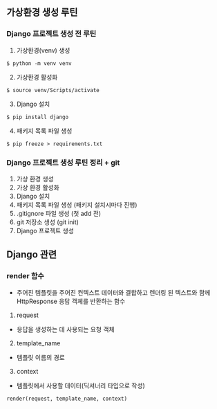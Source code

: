 ## 가상환경 생성 루틴
### Django 프로젝트 생성 전 루틴
1. 가상환경(venv) 생성
~~~
$ python -m venv venv
~~~

2. 가상환경 활성화
~~~
$ source venv/Scripts/activate
~~~

3. Django 설치
~~~
$ pip install django
~~~

4. 패키지 목록 파일 생성
~~~
$ pip freeze > requirements.txt
~~~

### Django 프로젝트 생성 루틴 정리 + git
1. 가상 환경 생성
2. 가상 환경 활성화
3. Django 설치
4. 패키지 목록 파일 생성 (패키지 설치시마다 진행)
5. .gitignore 파일 생성 (첫 add 전)
6. git 저장소 생성 (git init)
7. Django 프로젝트 생성

## Django 관련
### render 함수
- 주어진 템플릿을 주어진 컨텍스트 데이터와 결합하고 렌더링 된 텍스트와 함께 HttpResponse 응답 객체를 반환하는 함수
1. request
- 응답을 생성하는 데 사용되는 요청 객체

2. template_name
- 템플릿 이름의 경로

3. context
- 템플릿에서 사용할 데이터(딕셔너리 타입으로 작성)
~~~
render(request, template_name, context)
~~~